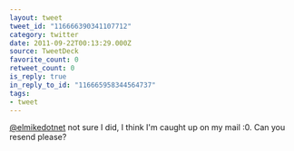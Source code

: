 ```yaml
---
layout: tweet
tweet_id: "116666390341107712"
category: twitter
date: 2011-09-22T00:13:29.000Z
source: TweetDeck
favorite_count: 0
retweet_count: 0
is_reply: true
in_reply_to_id: "116665958344564737"
tags:
- tweet
---
```


[@elmikedotnet](https://twitter.com/@elmikedotnet) not sure I did, I think I'm caught up on my mail :0. Can you resend please?
